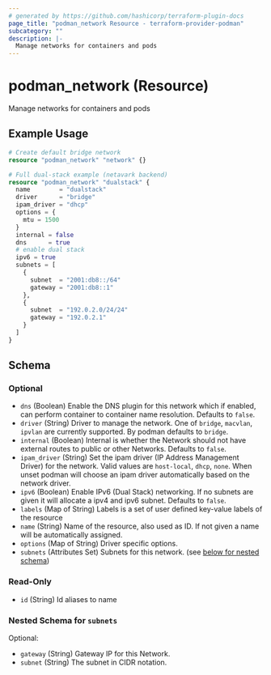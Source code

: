 ```yaml
---
# generated by https://github.com/hashicorp/terraform-plugin-docs
page_title: "podman_network Resource - terraform-provider-podman"
subcategory: ""
description: |-
  Manage networks for containers and pods
---
```


# podman_network (Resource)

Manage networks for containers and pods

## Example Usage

```terraform
# Create default bridge network
resource "podman_network" "network" {}

# Full dual-stack example (netavark backend)
resource "podman_network" "dualstack" {
  name        = "dualstack"
  driver      = "bridge"
  ipam_driver = "dhcp"
  options = {
    mtu = 1500
  }
  internal = false
  dns      = true
  # enable dual stack
  ipv6 = true
  subnets = [
    {
      subnet  = "2001:db8::/64"
      gateway = "2001:db8::1"
    },
    {
      subnet  = "192.0.2.0/24/24"
      gateway = "192.0.2.1"
    }
  ]
}
```

<!-- schema generated by tfplugindocs -->
## Schema

### Optional

- `dns` (Boolean) Enable the DNS plugin for this network which if enabled, can perform container to container name resolution. Defaults to `false`.
- `driver` (String) Driver to manage the network. One of `bridge`, `macvlan`, `ipvlan` are currently supported. By podman defaults to `bridge`.
- `internal` (Boolean) Internal is whether the Network should not have external routes to public or other Networks. Defaults to `false`.
- `ipam_driver` (String) Set the ipam driver (IP Address Management Driver) for the network. Valid values are `host-local`, `dhcp`, `none`. When unset podman will choose an ipam driver automatically based on the network driver.
- `ipv6` (Boolean) Enable IPv6 (Dual Stack) networking. If no subnets are given it will allocate a ipv4 and ipv6 subnet. Defaults to `false`.
- `labels` (Map of String) Labels is a set of user defined key-value labels of the resource
- `name` (String) Name of the resource, also used as ID. If not given a name will be automatically assigned.
- `options` (Map of String) Driver specific options.
- `subnets` (Attributes Set) Subnets for this network. (see [below for nested schema](#nestedatt--subnets))

### Read-Only

- `id` (String) Id aliases to name

<a id="nestedatt--subnets"></a>
### Nested Schema for `subnets`

Optional:

- `gateway` (String) Gateway IP for this Network.
- `subnet` (String) The subnet in CIDR notation.



